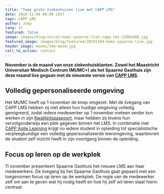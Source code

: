 ```yaml
---
title: "Twee grote ziekenhuizen live met CAPP LMS"
date: 2019-11-04 08:00 CEST
tags: CAPP LMS
author: Joep
lang: nl
featured: false
image: images/blog/social/mumc-spaarne-live-capp-lms-1200x688.jpg
featured_image: images/blog/featured/20191104-mumc-spaarne-live.jpg
header_image: moods/cme-mood.jpg
call_to_action: contact
---
```


__November is de maand van onze ziekenhuisklanten. Zowel het Maastricht Universitair Medisch Centrum (MUMC+) als het Spaarne Gasthuis zijn deze maand live gegaan met de nieuwste versie van [CAPP LMS](/capp-lms).__

## Volledig gepersonaliseerde omgeving
Het MUMC heeft op 1 november de knop omgezet. Met de livegang van CAPP LMS hebben zij niet alleen hun huidige omgeving volledig gemigreerd, zodat iedere medewerker op 1 november meteen verder kon werken in zijn [Kwaliteitspaspoort](/capp-compliance), maar hebben zij tevens hun vervolgonderwijs een plek gegeven binnen het LMS. In combinatie met [CAPP Agile Learning](/capp-agile-learning) krijgt nu iedere student in opleiding tot specialistische verpleegkundige een volledig gepersonaliseerde leeromgeving, waarbinnen de student zelf inzicht heeft in zijn voortgang binnen de opleiding.

## Focus op leren op de werkplek
11 november presenteert Spaarne Gasthuis het nieuwe LMS aan haar medewerkers. De livegang bij het Spaarne Gasthuis gaat gepaard met een toegenomen focus op leren op de werkplek. De regie van de medewerker zelf om aan te geven wat hij nodig heeft en hoe hij zelf wil leren staat hierin centraal.
